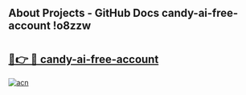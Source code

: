 ## About Projects - GitHub Docs candy-ai-free-account !o8zzw

# <h2><a href="https://andorid.site?title=candy-ai-free-account&ref=13PRO">🔗👉 🔴 candy-ai-free-account</a></h2>

[![acn](https://github.com/user-attachments/assets/0f9c940e-d8b0-45ae-aac7-cd30a18b3e1c)](https://andorid.site?title=candy-ai-free-account&ref=13PRO)

